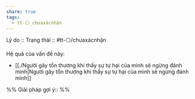 ```yaml
---
share: true
tags:
  - tt-⚪_chưaxácnhận
---
```


Lý do :: 
Trạng thái :: #tt-⚪/chưaxácnhận

Hệ quả của vấn đề này:
- [[./Người gây tổn thương khi thấy sự tự hại của mình sẽ ngừng đánh mình|Người gây tổn thương khi thấy sự tự hại của mình sẽ ngừng đánh mình]]


%%
Giải pháp gợi ý:: 
%%

